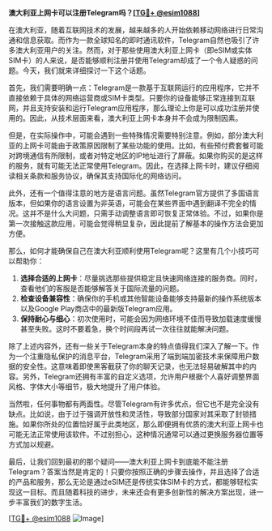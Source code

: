 **澳大利亚上网卡可以注册Telegram吗？[[TG💪+ @esim1088](https://t.me/s/esim1088)]**

在澳大利亚，随着互联网技术的发展，越来越多的人开始依赖移动网络进行日常沟通和信息获取。而作为一款全球知名的即时通讯软件，Telegram自然也吸引了许多澳大利亚用户的关注。然而，对于那些使用澳大利亚上网卡（即eSIM或实体SIM卡）的人来说，是否能够顺利注册并使用Telegram却成了一个令人疑惑的问题。今天，我们就来详细探讨一下这个话题。

首先，我们需要明确一点：Telegram是一款基于互联网运行的应用程序，它并不直接依赖于具体的网络运营商或SIM卡类型。只要你的设备能够正常连接到互联网，并且支持安装和运行Telegram应用程序，那么理论上你是可以成功注册并使用的。因此，从技术层面来看，澳大利亚上网卡本身并不会成为限制因素。

但是，在实际操作中，可能会遇到一些特殊情况需要特别注意。例如，部分澳大利亚的上网卡可能由于政策原因限制了某些功能的使用。比如，有些预付费套餐可能对跨境通信有所限制，或者对特定地区的IP地址进行了屏蔽。如果你购买的是这样的服务，就有可能无法正常使用Telegram。因此，在选择上网卡时，建议仔细阅读相关条款和服务协议，确保其支持国际化的网络访问。

此外，还有一个值得注意的地方是语言问题。虽然Telegram官方提供了多国语言版本，但如果你的语言设置为非英语，可能会在某些界面中遇到翻译不完全的情况。这并不是什么大问题，只需手动调整语言即可恢复正常体验。不过，如果你是第一次接触这款应用，可能会觉得稍显复杂，因此提前了解基本的操作方法会更加方便。

那么，如何才能确保自己在澳大利亚顺利使用Telegram呢？这里有几个小技巧可以帮助你：

1. **选择合适的上网卡**：尽量挑选那些提供稳定且快速网络连接的服务商。同时，查看他们的客服是否能够解答关于国际流量的问题。
2. **检查设备兼容性**：确保你的手机或其他智能设备能够支持最新的操作系统版本以及Google Play商店中的最新版Telegram应用。
3. **保持耐心与细心**：初次使用时，可能会因为网络环境不佳而导致加载速度缓慢甚至失败。这时不要着急，换个时间段再试一次往往就能解决问题。

除了上述内容外，还有一些关于Telegram本身的特点值得我们深入了解一下。作为一个注重隐私保护的消息平台，Telegram采用了端到端加密技术来保障用户数据的安全性。这意味着即使黑客截获了你的聊天记录，也无法轻易破解其中的内容。另外，Telegram还拥有丰富的自定义选项，允许用户根据个人喜好调整界面风格、字体大小等细节，极大地提升了用户体验。

当然啦，任何事物都有两面性。尽管Telegram有许多优点，但它也不是完全没有缺点。比如说，由于过于强调开放性和灵活性，导致部分国家对其采取了封锁措施。如果你所处的位置恰好属于此类地区，那么即便拥有优质的澳大利亚上网卡也可能无法正常使用该软件。不过别担心，这种情况通常可以通过更换服务器位置等方式加以规避。

最后，让我们回到最初的那个疑问——澳大利亚上网卡到底能不能注册Telegram？答案当然是肯定的！只要你按照正确的步骤去操作，并且选择了合适的产品和服务，那么无论是通过eSIM还是传统实体SIM卡的方式，都能够轻松实现这一目标。而且随着科技的进步，未来还会有更多创新性的解决方案出现，进一步丰富我们的数字生活。

[[TG💪+ @esim1088](https://t.me/s/esim1088) ![Image](https://i.postimg.cc/4NQfJmqS/Snipaste-2025-05-13-00-14-12.png)]